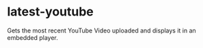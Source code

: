 # latest-youtube
Gets the most recent YouTube Video uploaded and displays it in an embedded player.
